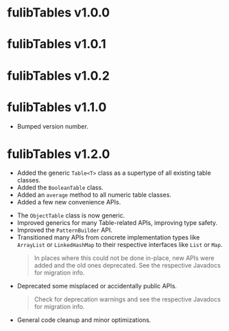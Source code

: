 # fulibTables v1.0.0

# fulibTables v1.0.1

# fulibTables v1.0.2

# fulibTables v1.1.0

* Bumped version number.

# fulibTables v1.2.0

+ Added the generic `Table<T>` class as a supertype of all existing table classes.
+ Added the `BooleanTable` class.
+ Added an `average` method to all numeric table classes.
+ Added a few new convenience APIs.

* The `ObjectTable` class is now generic.
* Improved generics for many Table-related APIs, improving type safety.
* Improved the `PatternBuilder` API.
* Transitioned many APIs from concrete implementation types like `ArrayList` or `LinkedHashMap` to their respective 
  interfaces like `List` or `Map`.
  > In places where this could not be done in-place, new APIs were added and the old ones deprecated.
  > See the respective Javadocs for migration info.
* Deprecated some misplaced or accidentally public APIs.
  > Check for deprecation warnings and see the respective Javadocs for migration info.
* General code cleanup and minor optimizations.
